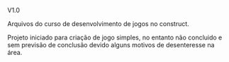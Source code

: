 V1.0

Arquivos do curso de desenvolvimento de jogos no construct.

Projeto iniciado para criação de jogo simples, no entanto não concluido e sem previsão de conclusão devido alguns motivos de desenteresse na área.
